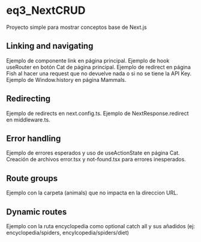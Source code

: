 # eq3_NextCRUD
Proyecto simple para mostrar conceptos base de Next.js

## Linking and navigating
Ejemplo de componente link en página principal.
Ejemplo de hook useRouter en botón Cat de página principal.
Ejemplo de redirect en página Fish al hacer una request que no devuelve nada o si no se tiene la API Key.
Ejemplo de Window.history en página Mammals.

## Redirecting
Ejemplo de redirects en next.config.ts.
Ejemplo de NextResponse.redirect en middleware.ts.

## Error handling
Ejemplo de errores esperados y uso de useActionState en página Cat.
Creación de archivos error.tsx y not-found.tsx para errores inesperados.

## Route groups
Ejemplo con la carpeta (animals) que no impacta en la direccion URL.

## Dynamic routes
Ejemplo con la ruta encyclopedia como optional catch all y sus añadidos (ej: encyclopedia/spiders, encylcopedia/spiders/diet)
